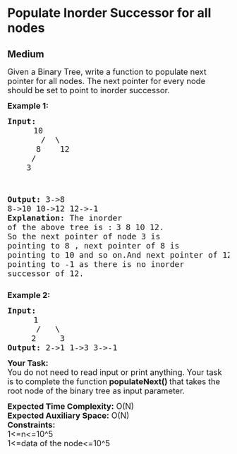 # Populate Inorder Successor for all nodes
## Medium
<div class="problems_problem_content__Xm_eO"><p><span style="font-size: 18px;">Given a Binary Tree, write a function to populate next pointer for all nodes.&nbsp;The next pointer for every node should be set to point to inorder successor.</span></p>
<p><strong><span style="font-size: 18px;">Example 1:</span></strong></p>
<pre><span style="font-size: 18px;"><strong>Input:</strong>
</span>       <span style="font-size: 18px;">10
&nbsp;      /  \
&nbsp;     8    12
&nbsp;    /
&nbsp;   3
&nbsp; </span>

<span style="font-size: 18px;"><strong>Output: </strong>3-&gt;8 8-&gt;10 10-&gt;12 12-&gt;-1</span>
<span style="font-size: 18px;"><strong>Explanation: </strong>The inorder of the above tree is :</span>
<span style="font-size: 18px;">3 8 10 12. So the next pointer of node 3 is </span>
<span style="font-size: 18px;">pointing to 8 , next pointer of 8 is pointing
to 10 and so on.And next pointer of 12 is</span>
<span style="font-size: 18px;">pointing to -1 as there is no inorder successor 
of 12.</span></pre>
<p><strong><span style="font-size: 18px;">Example 2:</span></strong></p>
<pre><strong><span style="font-size: 18px;">Input:</span></strong>
       <span style="font-size: 18px;">1
&nbsp;     /   \
&nbsp;    2     3</span>
<strong><span style="font-size: 18px;">Output: </span></strong><span style="font-size: 18px;">2-&gt;1 1-&gt;3 3-&gt;-1 </span></pre>
<p><strong><span style="font-size: 18px;">Your Task:</span></strong><br><span style="font-size: 18px;">You do not need to read input or print anything. Your task is to complete the function<strong> </strong><strong>populateNext()&nbsp;</strong>that takes the root node of the binary tree as input parameter.</span></p>
<p><span style="font-size: 18px;"><strong>Expected Time Complexity:</strong>&nbsp;O(N)<br><strong>Expected Auxiliary Space:</strong>&nbsp;O(N)</span><br><span style="font-size: 18px;"><strong>Constraints:</strong><br>1&lt;=n&lt;=10^5<br>1&lt;=data of the node&lt;=10^5</span></p></div>